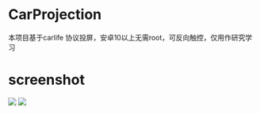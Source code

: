 # CarProjection

本项目基于carlife 协议投屏，安卓10以上无需root，可反向触控，仅用作研究学习


# screenshot
![](https://github.com/aa112901/CarProjection/blob/main/screen_1.jpg)
![](https://github.com/aa112901/CarProjection/blob/main/demo.gif)
